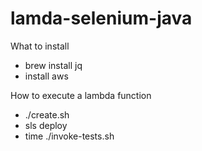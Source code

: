 # lamda-selenium-java


What to install
* brew install jq
* install aws

How to execute a lambda function
* ./create.sh
*  sls deploy
*  time ./invoke-tests.sh




